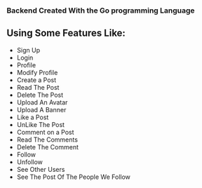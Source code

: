 ### Backend Created With the Go programming Language 

## Using Some Features Like:

- Sign Up
- Login
- Profile
- Modify Profile
- Create a Post
- Read The Post
- Delete The Post
- Upload An Avatar
- Upload A Banner
- Like a Post
- UnLike The Post
- Comment on a Post
- Read The Comments
- Delete The Comment
- Follow
- Unfollow
- See Other Users
- See The Post Of The People We Follow